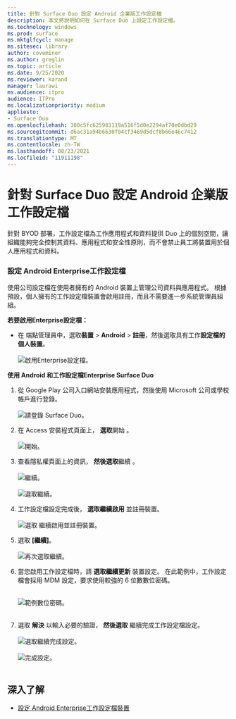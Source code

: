 ```yaml
---
title: 針對 Surface Duo 設定 Android 企業版工作設定檔
description: 本文將說明如何在 Surface Duo 上設定工作設定檔。
ms.technology: windows
ms.prod: surface
ms.mktglfcycl: manage
ms.sitesec: library
author: coveminer
ms.author: greglin
ms.topic: article
ms.date: 9/25/2020
ms.reviewer: karand
manager: laurawi
ms.audience: itpro
audience: ITPro
ms.localizationpriority: medium
appliesto:
- Surface Duo
ms.openlocfilehash: 380c5fc625983119a516f5d0e2294af70e0dbd29
ms.sourcegitcommit: d6ac31a94b6630f04cf3469d5dcf8b66e46c7412
ms.translationtype: MT
ms.contentlocale: zh-TW
ms.lasthandoff: 08/23/2021
ms.locfileid: "11911198"
---
```

# <a name="configure-android-enterprise-work-profile-for-surface-duo"></a>針對 Surface Duo 設定 Android 企業版工作設定檔

針對 BYOD 部署，工作設定檔為工作應用程式和資料提供 Duo 上的個別空間，讓組織能夠完全控制其資料、應用程式和安全性原則，而不會禁止員工將裝置用於個人應用程式和資料。

### <a name="set-up-android-enterprise-work-profile"></a>設定 Android Enterprise工作設定檔

使用公司設定檔在使用者擁有的 Android 裝置上管理公司資料與應用程式。 根據預設，個人擁有的工作設定檔裝置會啟用註冊，而且不需要進一步系統管理員組組。  

**若要啟用Enterprise設定檔：**

- 在 端點管理員中，選取**裝置**  >  **Android**  >  **註冊**，然後選取具有工作**設定檔的個人裝置**。
<br><br>
 ![啟用Enterprise設定檔。](images/enroll-start.png)

 
**使用 Android 和工作設定檔Enterprise Surface Duo**

1. 從 Google Play 公司入口網站安裝應用程式，然後使用 Microsoft 公司或學校帳戶進行登錄。<br><br>
![請登錄 Surface Duo。](images/duo-wp-1.png)
 
2. 在 Access 安裝程式頁面上， **選取**開始 。<br><br>
![開始。](images/duo-wp-2.png)

3. 查看隱私權頁面上的資訊， **然後選取**繼續 。<br><br>
 ![繼續。](images/duo-wp-3.png)
<br><br>
 ![選取繼續。](images/duo-wp-4.png)
 
4. 工作設定檔設定完成後， **選取繼續啟用** 並註冊裝置。<br><br>
 ![選取 繼續啟用並註冊裝置。](images/duo-wp-5.png)

5. 選取 **\[繼續\]**。<br><br>
 ![再次選取繼續。](images/duo-wp-6.png)

6. 當您啟用工作設定檔時，請 **選取繼續更新** 裝置設定。 在此範例中，工作設定檔會採用 MDM 設定，要求使用較強的 6 位數數位密碼。 <br><br>

     ![範例數位密碼。](images/duo-wp-7.png)<br><br>
7. 選取 **解決** 以輸入必要的驗證， **然後選取** 繼續完成工作設定檔設定。 <br><br>
     ![選取繼續完成設定。](images/duo-wp-8.png)<br><br>
     ![完成設定。](images/duo-wp-9.png)<br><br>

## <a name="learn-more"></a>深入了解

- [設定 Android Enterprise工作設定檔裝置](https://docs.microsoft.com/mem/intune/enrollment/android-work-profile-enroll)

